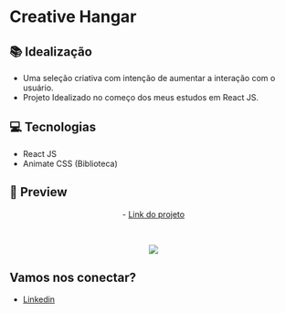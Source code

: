 # Creative Hangar

## 📚 Idealização 
- Uma seleção criativa com intenção de aumentar a interação com o usuário.
- Projeto Idealizado no começo dos meus estudos em React JS.

## 💻 Tecnologias
- React JS
- Animate CSS (Biblioteca)

## 📱 Preview 
<p align="center"> - <a href="https://grupo3-front-end-m3.vercel.app/home">Link do projeto</a> </p>
<br>
<p align="center">
  <img src="https://i.imgur.com/txAI6Vi.png">
</p>

## Vamos nos conectar?
- [Linkedin](https://www.linkedin.com/in/gabrielmalafaia/)
